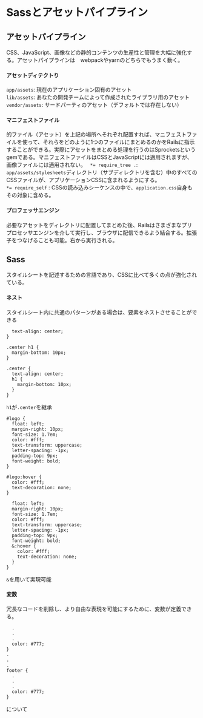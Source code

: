 # Sassとアセットパイプライン
## アセットパイプライン
CSS、JavaScript、画像などの静的コンテンツの生産性と管理を大幅に強化する。アセットパイプラインは　webpackやyarnのどちらでもうまく動く。
#### アセットディテクトり
```app/assets```: 現在のアプリケーション固有のアセット<br>
```lib/assets```: あなたの開発チームによって作成されたライブラリ用のアセット<br>
```vendor/assets```: サードパーティのアセット（デフォルトでは存在しない）<br>
#### マニフェストファイル
的ファイル（アセット）を上記の場所へそれぞれ配置すれば、マニフェストファイルを使って、それらをどのように1つのファイルにまとめるのかをRailsに指示することができる。実際にアセットをまとめる処理を行うのはSprocketsというgemである。マニフェストファイルはCSSとJavaScriptには適用されますが、画像ファイルには適用されない。
``` *= require_tree .```: ```app/assets/stylesheets```ディレクトリ（サブディレクトリを含む）中のすべてのCSSファイルが、アプリケーションCSSに含まれるようにする。<br>
```*= require_self``` : CSSの読み込みシーケンスの中で、```application.css```自身もその対象に含める。
#### プロフェッサエンジン
必要なアセットをディレクトリに配置してまとめた後、Railsはさまざまなプリプロセッサエンジンを介して実行し、ブラウザに配信できるよう結合する。拡張子をつなげることも可能。右から実行される。

## Sass
スタイルシートを記述するための言語であり、CSSに比べて多くの点が強化されている。
#### ネスト
スタイルシート内に共通のパターンがある場合は、要素をネストさせることができる
```.center {
  text-align: center;
}

.center h1 {
  margin-bottom: 10px;
}
```
```
.center {
  text-align: center;
  h1 {
    margin-bottom: 10px;
  }
}
```
```h1```が```.center```を継承

```
#logo {
  float: left;
  margin-right: 10px;
  font-size: 1.7em;
  color: #fff;
  text-transform: uppercase;
  letter-spacing: -1px;
  padding-top: 9px;
  font-weight: bold;
}

#logo:hover {
  color: #fff;
  text-decoration: none;
}
```
```#logo {
  float: left;
  margin-right: 10px;
  font-size: 1.7em;
  color: #fff;
  text-transform: uppercase;
  letter-spacing: -1px;
  padding-top: 9px;
  font-weight: bold;
  &:hover {
    color: #fff;
    text-decoration: none;
  }
}
```
```&```を用いて実現可能
#### 変数
冗長なコードを削除し、より自由な表現を可能にするために、変数が定義できる。
```h2 {
  .
  .
  .
  color: #777;
}
.
.
.
footer {
  .
  .
  .
  color: #777;
}
```
について
